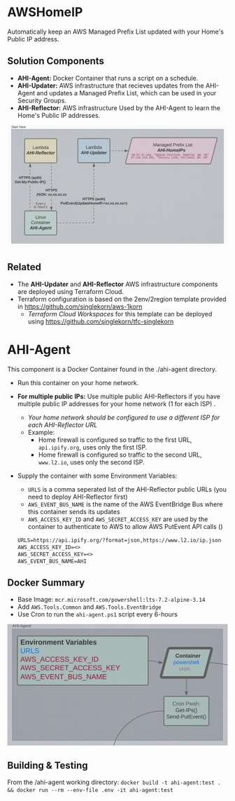 # AWSHomeIP
Automatically keep an AWS Managed Prefix List updated with your Home's Public IP address.

## Solution Components
- **AHI-Agent:** Docker Container that runs a script on a schedule.
- **AHI-Updater:** AWS infrastructure that recieves updates from the AHI-Agent and updates a Managed Prefix List, which can be used in your Security Groups.
- **AHI-Reflector:** AWS infrastructure Used by the AHI-Agent to learn the Home's Public IP addresses.

![Start Here](./docs/AWSHomeIP_StartHere.svg)

## Related
- The **AHI-Updater** and **AHI-Reflector** AWS infrastructure components are deployed using Terraform Cloud.
- Terraform configuration is based on the 2env/2region template provided in https://github.com/singlekorn/aws-1korn
    - *Terraform Cloud Workspaces* for this template can be deployed using https://github.com/singlekorn/tfc-singlekorn

# AHI-Agent
This component is a Docker Container found in the ./ahi-agent directory.

- Run this container on your home network.
- **For multiple public IPs:** Use multiple public AHI-Reflectors if you have multiple public IP addresses for your home network (1 for each ISP) .
    - *Your home network should be configured to use a different ISP for each AHI-Reflector URL* 
    - Example: 
        - Home firewall is configured so traffic to the first URL, `api.ipify.org`, uses only the first ISP.
        - Home firewall is configured so traffic to the second URL, `www.l2.io`, uses only the second ISP.

- Supply the container with some Environment Variables:
    - `URLS` is a comma seperated list of the AHI-Reflector public URLs (you need to deploy AHI-Reflector first)
    - `AWS_EVENT_BUS_NAME` is the name of the AWS EventBridge Bus where this container sends its updates
    - `AWS_ACCESS_KEY_ID` and `AWS_SECRET_ACCESS_KEY` are used by the container to authenticate to AWS to allow AWS PutEvent API calls ()
    ```
    URLS=https://api.ipify.org/?format=json,https://www.l2.io/ip.json
    AWS_ACCESS_KEY_ID=<>
    AWS_SECRET_ACCESS_KEY=<>
    AWS_EVENT_BUS_NAME=AHI
    ```

## Docker Summary
- Base Image: `mcr.microsoft.com/powershell:lts-7.2-alpine-3.14`
- Add `AWS.Tools.Common` and `AWS.Tools.EventBridge`
- Use Cron to run the `ahi-agent.ps1` script every 6-hours

![AHI-Agent](./docs/AWSHomeIP_AHI_Agent.svg)

## Building & Testing
From the /ahi-agent working directory:
```docker build -t ahi-agent:test . && docker run --rm --env-file .env -it ahi-agent:test```
